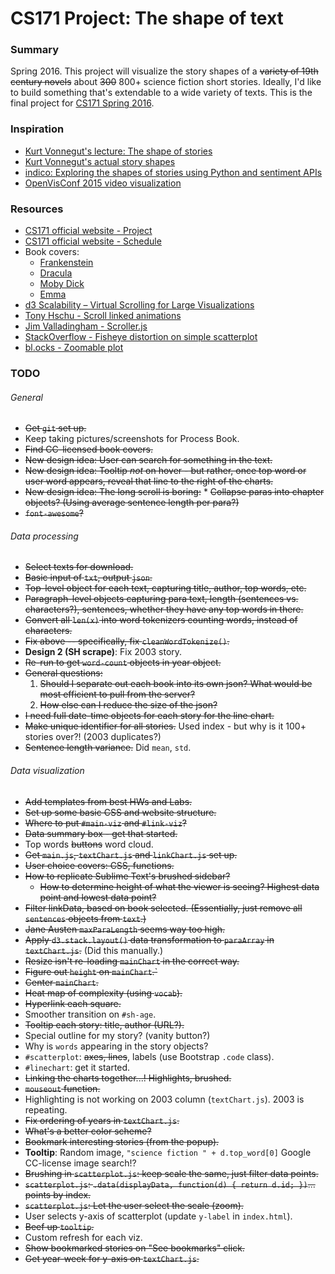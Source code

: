 CS171 Project: The shape of text
=======

### Summary

Spring 2016. This project will visualize the story shapes of a ~~variety of 19th century novels~~ about ~~300~~ 800+ science fiction short stories. Ideally, I'd like to build something that's extendable to a wide variety of texts. This is the final project for [CS171 Spring 2016](http://www.cs171.org/2016/). 


### Inspiration
* [Kurt Vonnegut's lecture: The shape of stories](https://www.youtube.com/watch?v=oP3c1h8v2ZQ)
* [Kurt Vonnegut's actual story shapes](http://visual.ly/kurt-vonnegut-shapes-stories-0)
* [indico: Exploring the shapes of stories using Python and sentiment APIs](https://indico.io/blog/plotlines/)
* [OpenVisConf 2015 video visualization](https://openvisconf.com/2015/#videos)

### Resources
* [CS171 official website - Project](http://www.cs171.org/2016/project/)
* [CS171 official website - Schedule](http://www.cs171.org/2016/schedule/)
* Book covers:
    * [Frankenstein](https://commons.wikimedia.org/wiki/File:CC_No_26_Frankenstein_2.JPG)
    * [Dracula](https://en.wikipedia.org/wiki/Dracula#/media/File:Dracula1st.jpeg)
    * [Moby Dick](https://en.wikipedia.org/wiki/File:Moby_Dick_p510_illustration.jpg)
    * [Emma](https://en.wikipedia.org/wiki/File:Emma_title_page_1909.jpg)
* [d3 Scalability – Virtual Scrolling for Large Visualizations](http://www.billdwhite.com/wordpress/2014/05/17/d3-scalability-virtual-scrolling-for-large-visualizations/)
* [Tony Hschu - Scroll linked animations](http://blog.tonyhschu.ca/post/49488608263/technical-write-up-scroll-linked-animations)
* [Jim Valladingham - Scroller.js](http://vallandingham.me/scroller.html)
* [StackOverflow - Fisheye distortion on simple scatterplot](https://stackoverflow.com/questions/23407421/d3-fisheye-distortion-on-simple-scatter-plot)
* [bl.ocks - Zoomable plot](http://bl.ocks.org/peterssonjonas/4a0e7cb8d23231243e0e)



### TODO

###### General
* ~~Get `git` set up.~~
* Keep taking pictures/screenshots for Process Book.
* ~~Find CC-licensed book covers.~~
* ~~New design idea: User can search for something in the text.~~
* ~~New design idea: Tooltip _not_ on hover - but rather, once top word or user word appears, reveal that line to the right of the charts.~~
* ~~New design idea: The long scroll is boring:~~
      * ~~Collapse paras into chapter objects? (Using average sentence length per para?)~~
* ~~`font-awesome`?~~


###### Data processing
* ~~Select texts for download.~~
* ~~Basic input of `txt`, output `json`.~~
* ~~Top-level object for each text, capturing title, author, top words, etc.~~
* ~~Paragraph-level objects capturing para text, length (sentences vs. characters?), sentences, whether they have any top words in there.~~
* ~~Convert all `len(x)` into word tokenizers counting words, instead of characters.~~
* ~~Fix above -- specifically, fix `cleanWordTokenize()`.~~ 
* **Design 2 (SH scrape)**: Fix 2003 story.
* ~~Re-run to get `word-count` objects in year object.~~
* ~~General questions:~~
    1. ~~Should I separate out each book into its own json? What would be most efficient to pull from the server?~~
    2. ~~How else can I reduce the size of the json?~~
* ~~I need full date-time objects for each story for the line chart.~~
* ~~Make unique identifier for all stories.~~ Used index - but why is it 100+ stories over?! (2003 duplicates?)
* ~~Sentence length variance.~~ Did `mean`, `std`.  

###### Data visualization
* ~~Add templates from best HWs and Labs.~~
* ~~Set up some basic CSS and website structure.~~
* ~~Where to put `#main-viz` and `#link-viz`?~~
* ~~Data summary box - get that started.~~
* Top words ~~buttons~~ word cloud. 
* ~~Get `main.js`, `textChart.js` and `linkChart.js` set up.~~
* ~~User choice covers: CSS, functions.~~ 
* ~~How to replicate Sublime Text's brushed sidebar?~~
    * ~~How to determine height of what the viewer is seeing? Highest data point and lowest data point?~~
* ~~Filter linkData, based on book selected. (Essentially, just remove all `sentences` objects from `text`.)~~
* ~~Jane Austen `maxParaLength` seems way too high.~~
* ~~Apply `d3.stack.layout()` data transformation to `paraArray` in `textChart.js`.~~ (Did this manually.)
* ~~Resize isn't re-loading `mainChart` in the correct way.~~
* ~~Figure out `height` on `mainChart`.`~~
* ~~Center `mainChart`.~~
* ~~Heat map of complexity (using `vocab`).~~
* ~~Hyperlink each square.~~
* Smoother transition on `#sh-age`. 
* ~~Tooltip each story: title, author (URL?).~~ 
* Special outline for my story? (vanity button?)
* Why is `words` appearing in the story objects?
* `#scatterplot`: ~~axes, lines~~, labels (use Bootstrap `.code` class).
* `#linechart`: get it started.
* ~~Linking the charts together...! Highlights, brushed.~~
* ~~`mouseout` function.~~
* Highlighting is not working on 2003 column (`textChart.js`). 2003 is repeating. 
* ~~Fix ordering of years in `textChart.js`.~~
* ~~What's a better color scheme?~~
* ~~Bookmark interesting stories (from the popup).~~ 
* **Tooltip**: Random image, `"science fiction " + d.top_word[0]` Google CC-license image search!?
* ~~Brushing in `scatterplot.js`: keep scale the same, just filter data points.~~
* ~~`scatterplot.js`: `.data(displayData, function(d) { return d.id; })`... points by index.~~
* ~~`scatterplot.js`: Let the user select the scale (zoom).~~
* User selects y-axis of scatterplot (update `y-label` in `index.html`). 
* ~~Beef up `tooltip`.~~
* Custom refresh for each viz.
* ~~Show bookmarked stories on "See bookmarks" click.~~
* ~~Get year-week for y-axis on `textChart.js`.~~ 

